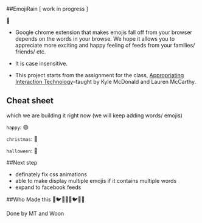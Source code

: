 ##EmojiRain
[ work in progress ]

:ghost:

* Google chrome extension that makes emojis fall off from your browser depends on the words in your browse. We hope it allows you to appreciate more exciting and happy feeling of feeds from your families/ friends/ etc.

* It is case insensitive.

* This project starts from the assignment for the class, [Appropriating Interaction Technology](https://github.com/lmccart/AppropriatingInteractionTechnologies)–taught by Kyle McDonald and Lauren McCarthy.


## Cheat sheet
which we are building it right now (we will keep adding words/ emojis)


`happy`: :smile:

`christmas`: :santa:

`halloween`: :jack_o_lantern:


##Next step
* definately fix css animations
* able to make display multiple emojis if it contains multiple words 
* expand to facebook feeds


##Who Made this
:santa::bird::honeybee::ghost::santa::bird::honeybee::ghost:

Done by MT and Woon
